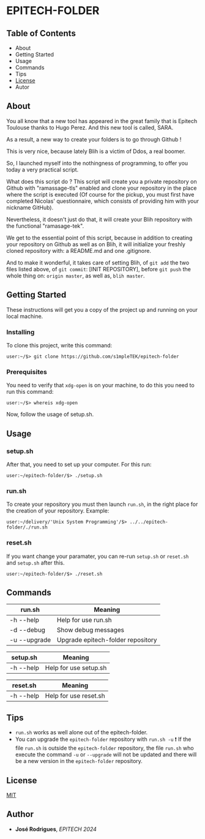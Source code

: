 # EPITECH-FOLDER

## Table of Contents

- About
- Getting Started
- Usage
- Commands
- Tips
- [License](https://github.com/s1mpleTEK/epitech-folder/blob/master/LICENSE)
- Autor

## About

You all know that a new tool has appeared in the great family that is Epitech Toulouse thanks to Hugo Perez. And this new tool is called, SARA.

As a result, a new way to create your folders is to go through Github !

This is very nice, because lately Blih is a victim of Ddos, a real boomer.

So, I launched myself into the nothingness of programming, to offer you today a very practical script.

What does this script do ? This script will create you a private repository on Github with "ramassage-tls" enabled and clone your repository in the place where the script is executed (Of course for the pickup, you must first have completed Nicolas' questionnaire, which consists of providing him with your nickname GitHub).

Nevertheless, it doesn't just do that, it will create your Blih repository with the functional "ramasage-tek".

We get to the essential point of this script, because in addition to creating your repository on Github as well as on Blih, it will initialize your freshly cloned repository with: a README.md and one .gitignore.

And to make it wonderful, it takes care of setting Blih, of `git add` the two files listed above, of `git commit`: [INIT REPOSITORY], before `git push` the whole thing on: `origin master`, as well as, `blih master`.

## Getting Started

These instructions will get you a copy of the project up and running on your local machine.

### Installing

To clone this project, write this command:
``` shell
user:~/$> git clone https://github.com/s1mpleTEK/epitech-folder
```

### Prerequisites

You need to verify that `xdg-open` is on your machine, to do this you need to run this command:
``` shell
user:~/$> whereis xdg-open
```
Now, follow the usage of setup.sh.

## Usage

### setup.sh

After that, you need to set up your computer. For this run:
``` shell
user:~/epitech-folder/$> ./setup.sh
```

### run.sh

To create your repository you must then launch `run.sh`, in the right place for the creation of your repository. Example:
``` shell
user:~/delivery/'Unix System Programming'/$> ../../epitech-folder/./run.sh
```

### reset.sh

If you want change your paramater, you can re-run `setup.sh` or `reset.sh` and `setup.sh` after this.
``` shell
user:~/epitech-folder/$> ./reset.sh
```

## Commands

|   run.sh  |                               Meaning                                       |
|-----------|-----------------------------------------------------------------------------|
|-h --help  | Help for use run.sh                                                         |
|-d --debug | Show debug messages                                                         |
|-u --upgrade| Upgrade epitech-folder repository                                          |

| setup.sh  |                               Meaning                                       |
|-----------|-----------------------------------------------------------------------------|
|-h --help  | Help for use setup.sh                                                       |

| reset.sh  |                               Meaning                                       |
|-----------|-----------------------------------------------------------------------------|
|-h --help  | Help for use reset.sh                                                       |

## Tips
- `run.sh` works as well alone out of the epitech-folder.
- You can upgrade the `epitech-folder` repository with `run.sh -u`
:exclamation: If the file `run.sh` is outside the `epitech-folder` repository, the file `run.sh` who execute the command `-u` or `--upgrade` will not be updated and there will be a new version in the `epitech-folder` repository.

## License
[MIT](https://github.com/s1mpleTEK/epitech-folder/blob/master/LICENSE)
## Author

* **José Rodrigues**, *EPITECH 2024*
